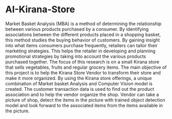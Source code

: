 # AI-Kirana-Store
Market Basket Analysis (MBA) is a method of determining the relationship between various products purchased by a consumer. By identifying associations between the different products placed in a shopping basket, this method studies the buying behavior of customers. By gaining insight into what items consumers purchase frequently, retailers can tailor their marketing strategies. This helps the retailer in developing and planning promotional strategies by taking into account the various products purchased together. The focus of this research is on a small Kirana store that sells vegetables, fruits and regular grocery items. The main objective of this project is to help the Kirana Store Vendor to transform their store and make it more organized. By using the Kirana store offerings, a unique combination of Market basket Analysis and Computer Vision model is created. The customer transaction data is used to find out the product association and to help the vendor organize the shop. Vendor can take a picture of shop, detect the items in the picture with trained object detection model and look forward to the associated items from the items available in the picture.
